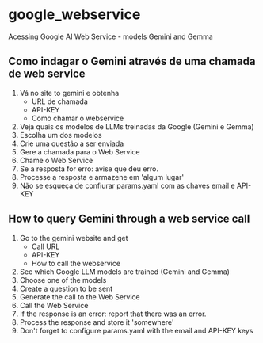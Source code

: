 # google_webservice
Acessing Google AI Web Service - models Gemini and Gemma

## Como indagar o Gemini através de uma chamada de web service

  1. Vá no site to gemini e obtenha
     * URL de chamada
     * API-KEY
     * Como chamar o webservice
  2. Veja quais os modelos de LLMs treinadas da Google (Gemini e Gemma)
  3. Escolha um dos modelos
  4. Crie uma questão a ser enviada
  5. Gere a chamada para o Web Service
  6. Chame o Web Service
  7. Se a resposta for erro: avise que deu erro.
  8. Processe a resposta e armazene em 'algum lugar'
  9. Não se esqueça de confiurar params.yaml com as chaves email e API-KEY

## How to query Gemini through a web service call

  1. Go to the gemini website and get
     * Call URL
     * API-KEY
     * How to call the webservice
  2. See which Google LLM models are trained (Gemini and Gemma)
  3. Choose one of the models
  4. Create a question to be sent
  5. Generate the call to the Web Service
  6. Call the Web Service
  7. If the response is an error: report that there was an error.
  8. Process the response and store it 'somewhere'
  9. Don't forget to configure params.yaml with the email and API-KEY keys

